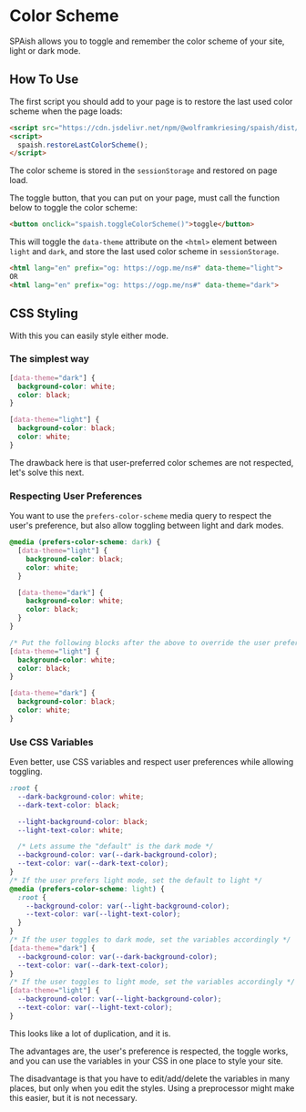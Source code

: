 # Color Scheme

SPAish allows you to toggle and remember the color scheme of your site, light or dark mode.

## How To Use

The first script you should add to your page is to restore the last used color scheme when the page loads:

```html
<script src="https://cdn.jsdelivr.net/npm/@wolframkriesing/spaish/dist/spaish.min.js"></script>
<script>
  spaish.restoreLastColorScheme();
</script>
```

The color scheme is stored in the `sessionStorage` and restored on page load.

The toggle button, that you can put on your page, must call the function below to toggle the color scheme:

```html
<button onclick="spaish.toggleColorScheme()">toggle</button>
```

This will toggle the `data-theme` attribute on the `<html>` element between `light` and `dark`,
and store the last used color scheme in `sessionStorage`.

```html
<html lang="en" prefix="og: https://ogp.me/ns#" data-theme="light">
OR
<html lang="en" prefix="og: https://ogp.me/ns#" data-theme="dark">
```

## CSS Styling

With this you can easily style either mode.

### The simplest way

```css
[data-theme="dark"] {
  background-color: white;
  color: black;
}

[data-theme="light"] {
  background-color: black;
  color: white;
}
```

The drawback here is that user-preferred color schemes are not respected, let's solve this next.

### Respecting User Preferences

You want to use the `prefers-color-scheme` media query to respect the user's preference,
but also allow toggling between light and dark modes.

```css
@media (prefers-color-scheme: dark) {
  [data-theme="light"] {
    background-color: black;
    color: white;
  }

  [data-theme="dark"] {
    background-color: white;
    color: black;
  }
}

/* Put the following blocks after the above to override the user preference when toggled */
[data-theme="light"] {
  background-color: white;
  color: black;
}

[data-theme="dark"] {
  background-color: black;
  color: white;
}
```

### Use CSS Variables

Even better, use CSS variables and respect user preferences while allowing toggling.

```css
:root {
  --dark-background-color: white;
  --dark-text-color: black;

  --light-background-color: black;
  --light-text-color: white;

  /* Lets assume the "default" is the dark mode */
  --background-color: var(--dark-background-color);
  --text-color: var(--dark-text-color);
}
/* If the user prefers light mode, set the default to light */
@media (prefers-color-scheme: light) {
  :root {
    --background-color: var(--light-background-color);
    --text-color: var(--light-text-color);
  }
}
/* If the user toggles to dark mode, set the variables accordingly */
[data-theme="dark"] {
  --background-color: var(--dark-background-color);
  --text-color: var(--dark-text-color);
}
/* If the user toggles to light mode, set the variables accordingly */
[data-theme="light"] {
  --background-color: var(--light-background-color);
  --text-color: var(--light-text-color);
}
```

This looks like a lot of duplication, and it is.

The advantages are, the user's preference is respected, the toggle works, and you can use the variables in your CSS
in one place to style your site.

The disadvantage is that you have to edit/add/delete the variables in many places, but only when you edit the styles.
Using a preprocessor might make this easier, but it is not necessary.
